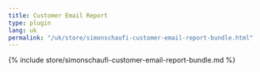 ```yaml
---
title: Customer Email Report
type: plugin
lang: uk
permalink: "/uk/store/simonschaufi-customer-email-report-bundle.html"
---
```


{% include store/simonschaufi-customer-email-report-bundle.md %}
